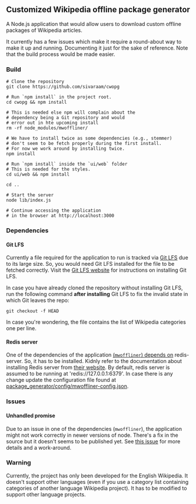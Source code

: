 ## Customized Wikipedia offline package generator

A Node.js application that would allow users to download
custom offline packages of Wikipedia articles.

It currently has a few issues which make it require a round-about
way to make it up and running. Documenting it just for the sake of
reference. Note that the build process would be made easier.

### Build

```
# Clone the repository
git clone https://github.com/sivaraam/cwopg

# Run `npm install` in the project root.
cd cwopg && npm install

# This is needed else npm will complain about the
# dependency being a Git repository and would
# error out in hte upcoming install
rm -rf node_modules/mwoffliner/

# We have to install twice as some dependencies (e.g., stemmer)
# don't seem to be fetch properly during the first install.
# For now we work around by installing twice.
npm install

# Run `npm install` inside the `ui/web` folder
# This is needed for the styles.
cd ui/web && npm install

cd ..

# Start the server
node lib/index.js

# Continue accessing the application
# in the browser at http://localhost:3000
```

### Dependencies
#### Git LFS
Currently a file required for the application to run is tracked via
[Git LFS](https://git-lfs.github.com/) due to its large size. So, you
would need Git LFS installed for the file to be fetched correctly.
Visit the [Git LFS website](https://git-lfs.github.com) for instructions
on installing Git LFS.

In case you have already cloned the repository without installing
Git LFS, run the following command **after installing** Git LFS
to fix the invalid state in which Git leaves the repo:

```
git checkout -f HEAD
```

In case you're wondering, the file contains the list of Wikipedia
categories one per line.

#### Redis server
One of the dependencies of the application [(`mwoffliner`) depends on](https://github.com/openzim/mwoffliner#prerequisites)
redis-server. So, it has to be installed. Kidnly refer to the
documentation about installing Redis server from [their website](https://redis.io/topics/quickstart).
By default, redis server is assumed to be running at
'redis://127.0.0.1:6379'. In case there is any change update the
configuration file found at [package_generator/config/mwoffliner-config.json]().

### Issues
#### Unhandled promise
Due to an issue in one of the dependencies (`mwoffliner`), the
application might not work correctly in newer versions of node.
There's a fix in the source but it doesn't seems to be published yet.
See [this issue](https://github.com/openzim/mwoffliner/issues/281)
for more details and a work-around.

### Warning
Currently, the project has only been developed for the English
Wikipedia. It doesn't support other languages (even if you use a
category list containing categories of another language Wikipedia
project). It has to be modified to support other language projects.
